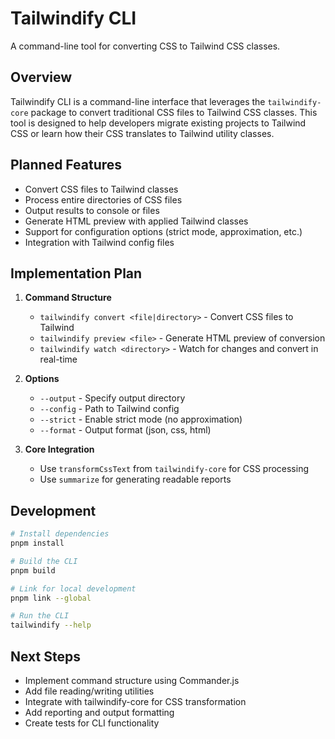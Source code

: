 # Tailwindify CLI

A command-line tool for converting CSS to Tailwind CSS classes.

## Overview

Tailwindify CLI is a command-line interface that leverages the `tailwindify-core` package to convert traditional CSS files to Tailwind CSS classes. This tool is designed to help developers migrate existing projects to Tailwind CSS or learn how their CSS translates to Tailwind utility classes.

## Planned Features

- Convert CSS files to Tailwind classes
- Process entire directories of CSS files
- Output results to console or files
- Generate HTML preview with applied Tailwind classes
- Support for configuration options (strict mode, approximation, etc.)
- Integration with Tailwind config files

## Implementation Plan

1. **Command Structure**
   - `tailwindify convert <file|directory>` - Convert CSS files to Tailwind
   - `tailwindify preview <file>` - Generate HTML preview of conversion
   - `tailwindify watch <directory>` - Watch for changes and convert in real-time

2. **Options**
   - `--output` - Specify output directory
   - `--config` - Path to Tailwind config
   - `--strict` - Enable strict mode (no approximation)
   - `--format` - Output format (json, css, html)

3. **Core Integration**
   - Use `transformCssText` from `tailwindify-core` for CSS processing
   - Use `summarize` for generating readable reports

## Development

```bash
# Install dependencies
pnpm install

# Build the CLI
pnpm build

# Link for local development
pnpm link --global

# Run the CLI
tailwindify --help
```

## Next Steps

- Implement command structure using Commander.js
- Add file reading/writing utilities
- Integrate with tailwindify-core for CSS transformation
- Add reporting and output formatting
- Create tests for CLI functionality
